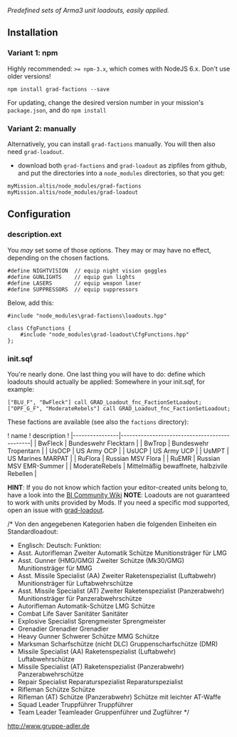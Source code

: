 _Predefined sets of Arma3 unit loadouts, easily applied._

## Installation

### Variant 1: npm

Highly recommended: `>= npm-3.x`, which comes with NodeJS 6.x. Don't use older versions!

`npm install grad-factions --save`

For updating, change the desired version number in your mission's `package.json`, and do `npm install`

### Variant 2: manually

Alternatively, you can install `grad-factions` manually. You will then also need `grad-loadout`.

* download both  `grad-factions` and `grad-loadout` as zipfiles from github, and put the directories into a `node_modules` directories, so that you get:

```
myMission.altis/node_modules/grad-factions
myMission.altis/node_modules/grad-loadout
```

## Configuration

### description.ext

You *may* set some of those options. They may or may have no effect, depending on the chosen factions.

```
#define NIGHTVISION  // equip night vision goggles
#define GUNLIGHTS    // equip gun lights
#define LASERS       // equip weapon laser
#define SUPPRESSORS  // equip suppressors

```
Below, add this:
```
#include "node_modules\grad-factions\loadouts.hpp"

class CfgFunctions {
    #include "node_modules\grad-loadout\CfgFunctions.hpp"
};
```

### init.sqf

You're nearly done. One last thing you will have to do: define which loadouts should actually be applied:
Somewhere in your init.sqf, for example:

```
["BLU_F", "BwFleck"] call GRAD_Loadout_fnc_FactionSetLoadout;
["OPF_G_F", "ModerateRebels"] call GRAD_Loadout_fnc_FactionSetLoadout;
```

These factions are available (see also the `factions` directory):

! name           !  description                                 !
|----------------|----------------------------------------------|
| BwFleck        |  Bundeswehr Flecktarn                        |
| BwTrop         |  Bundeswehr Tropentarn                       |
| UsOCP          |  US Army OCP                                 |
| UsUCP          |  US Army UCP                                 |
| UsMPT          |  US Marines MARPAT                           |
| RuFlora        |  Russian MSV Flora                           |
| RuEMR          |  Russian MSV EMR-Summer                      |
| ModerateRebels |  Mittelmäßig bewaffnete, halbzivile Rebellen |


**HINT**: If you do not know which faction your editor-created units belong to, have a look into the [BI Community Wiki](https://community.bistudio.com/wiki/Arma_3_CfgVehicles_WEST)
**NOTE**: Loadouts are not guaranteed to work with units provided by Mods. If you need a specific mod supported, open an issue with [grad-loadout](https://github.com/gruppe-adler/grad-loadout).

/*  Von den angegebenen Kategorien haben die folgenden Einheiten ein Standardloadout:
*   Englisch:                                 Deutsch:                                          Funktion:
*   Asst. Autorifleman                        Zweiter Automatik Schütze                         Munitionsträger für LMG
*   Asst. Gunner (HMG/GMG)                    Zweiter Schütze (Mk30/GMG)                        Munitionsträger für MMG
*   Asst. Missile Specialist (AA)             Zweiter Raketenspezialist (Luftabwehr)            Munitionsträger für Luftabwehrschütze
*   Asst. Missile Specialist (AT)             Zweiter Raketenspezialist (Panzerabwehr)          Munitionsträger für Panzerabwehrschütze
*   Autorifleman                              Automatik-Schütze                                 LMG Schütze
*   Combat Life Saver                         Sanitäter                                         Sanitäter
*   Explosive Specialist                      Sprengmeister                                     Sprengmeister
*   Grenadier                                 Grenadier                                         Grenadier
*   Heavy Gunner                              Schwerer Schütze                                  MMG Schütze
*   Marksman                                  Scharfschütze (nicht DLC)                         Gruppenscharfschütze (DMR)
*   Missile Specialist (AA)                   Raketenspezialist (Luftabwehr)                    Luftabwehrschütze
*   Missile Specialist (AT)                   Raketenspezialist (Panzerabwehr)                  Panzerabwehrschütze
*   Repair Specialist                         Reparaturspezialist                               Reparaturspezialist
*   Rifleman                                  Schütze                                           Schütze
*   Rifleman (AT)                             Schütze (Panzerabwehr)                            Schütze mit leichter AT-Waffe
*   Squad Leader                              Truppführer                                       Truppführer
*   Team Leader                               Teamleader                                        Gruppenführer und Zugführer
*/


http://www.gruppe-adler.de
